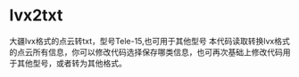 # lvx2txt
大疆lvx格式的点云转txt，型号Tele-15,也可用于其他型号
本代码读取转换lvx格式的点云所有信息，你可以修改代码选择保存哪类信息，也可再次基础上修改代码用于其他型号，或者转为其他格式。
